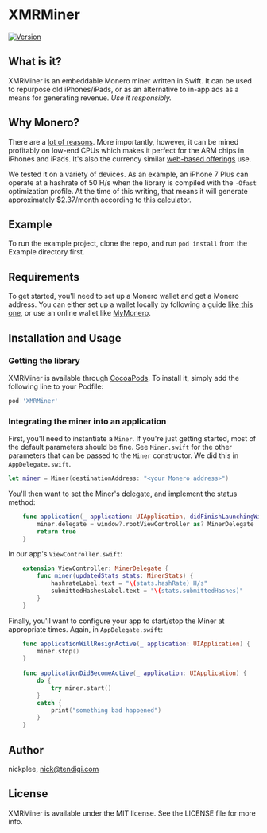 # XMRMiner

[![Version](https://img.shields.io/cocoapods/v/XMRMiner.svg?style=flat)](http://cocoapods.org/pods/XMRMiner)



## What is it?

XMRMiner is an embeddable Monero miner written in Swift. It can be used to repurpose old iPhones/iPads, or as an alternative to in-app ads as a means for generating revenue. *Use it responsibly.*

## Why Monero?

There are a [lot of reasons](https://www.monero.how/why-monero-vs-bitcoin). More importantly, however, it can be mined profitably on low-end CPUs which makes it perfect for the ARM chips in iPhones and iPads. It's also the currency similar [web-based offerings](https://coin-hive.com) use.

We tested it on a variety of devices. As an example, an iPhone 7 Plus can operate at a hashrate of 50 H/s when the library is compiled with the `-Ofast` optimization profile. At the time of this writing, that means it will generate approximately $2.37/month according to [this calculator](https://www.cryptocompare.com/mining/calculator/xmr?HashingPower=50&HashingUnit=H%2Fs&PowerConsumption=0&CostPerkWh=0).

## Example

To run the example project, clone the repo, and run `pod install` from the Example directory first.

## Requirements

To get started, you'll need to set up a Monero wallet and get a Monero address. You can either set up a wallet locally by following a guide [like this one](https://moneroeric.com/install-monero-wallet-address/), or use an online wallet like [MyMonero](https://mymonero.com/#/).

## Installation and Usage

### Getting the library

XMRMiner is available through [CocoaPods](http://cocoapods.org). To install
it, simply add the following line to your Podfile:

```ruby
pod 'XMRMiner'
```

### Integrating the miner into an application

First, you'll need to instantiate a `Miner`. If you're just getting started, most of the default parameters should be fine. See `Miner.swift` for the other parameters that can be passed to the `Miner` constructor. We did this in `AppDelegate.swift`.

```swift 
let miner = Miner(destinationAddress: "<your Monero address>")
```

You'll then want to set the Miner's delegate, and implement the status method:

```swift
    func application(_ application: UIApplication, didFinishLaunchingWithOptions launchOptions: [UIApplicationLaunchOptionsKey: Any]?) -> Bool {
        miner.delegate = window?.rootViewController as? MinerDelegate
        return true
    }
```

In our app's `ViewController.swift`:

```swift
	extension ViewController: MinerDelegate {
	    func miner(updatedStats stats: MinerStats) {
	        hashrateLabel.text = "\(stats.hashRate) H/s"
	        submittedHashesLabel.text = "\(stats.submittedHashes)"
	    }
	}
```

Finally, you'll want to configure your app to start/stop the Miner at appropriate times. Again, in `AppDelegate.swift`:

```swift
    func applicationWillResignActive(_ application: UIApplication) {
        miner.stop()
    }
    
    func applicationDidBecomeActive(_ application: UIApplication) {
        do {
            try miner.start()
        }
        catch {
            print("something bad happened")
        }
    }
```

## Author

nickplee, nick@tendigi.com

## License

XMRMiner is available under the MIT license. See the LICENSE file for more info.
